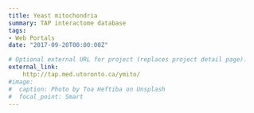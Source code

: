```yaml
---
title: Yeast mitochondria
summary: TAP interactome database
tags:
- Web Portals
date: "2017-09-20T00:00:00Z"

# Optional external URL for project (replaces project detail page).
external_link: 
    http://tap.med.utoronto.ca/ymito/
#image:
#  caption: Photo by Toa Heftiba on Unsplash
#  focal_point: Smart
---
```

